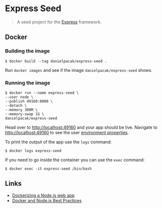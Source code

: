 # Express Seed

> A seed project for the [Express](https://expressjs.com/) framework.

## Docker

### Building the image

```
$ docker build --tag danielpacak/express-seed .
```

Run `docker images` and see if the image `danielpacak/express-seed` shows.

### Running the image

```
$ docker run --name express-seed \
--user node \
--publish 49160:8080 \
--detach \
--memory 300M \
--memory-swap 1G \
danielpacak/express-seed
```

Head over to [http://localhost:49160](http://localhost:49160) and your app should be live.
Navigate to [http://localhost:49160](http://localhost:49160/env) to see the user
[environment properties](https://nodejs.org/api/process.html#process_process_env).

To print the output of the app use the `logs` command:

```
$ docker logs express-seed
```

If you need to go inside the container you can use the `exec` command:

```
$ docker exec -it express-seed /bin/bash
```

## Links

* [Dockerizing a Node.js web app](https://nodejs.org/en/docs/guides/nodejs-docker-webapp/)
* [Docker and Node.js Best Practices](https://github.com/nodejs/docker-node/blob/master/docs/BestPractices.md)

